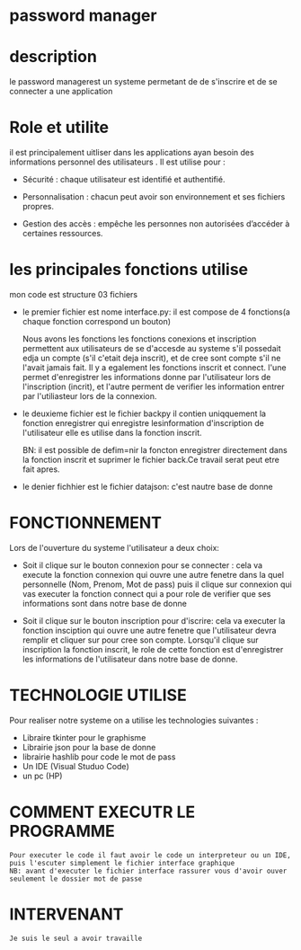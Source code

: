 # password manager

# description

le password managerest un systeme permetant de de s'inscrire et de se connecter a une application 

# Role et utilite 

il est principalement uitliser dans les applications ayan besoin des informations personnel des utilisateurs . Il est utilise pour :
- Sécurité : chaque utilisateur est identifié et authentifié.

- Personnalisation : chacun peut avoir son environnement et ses fichiers propres.

- Gestion des accès : empêche les personnes non autorisées d’accéder à certaines ressources.

# les principales fonctions utilise

mon code est structure 03 fichiers
- le premier fichier est nome interface.py: il est compose de 4 fonctions(a chaque fonction correspond un bouton)

    Nous avons les fonctions les fonctions conexions et inscription permettent aux utilisateurs de se
 d'accesde au systeme s'il possedait edja un compte (s'il c'etait deja inscrit), et de cree sont compte s'il ne l'avait jamais fait.
    Il y a egalement les fonctions inscrit et connect. l'une permet
d'enregistrer les informations donne par l'utilisateur lors de l'inscription (incrit), et l'autre perment de verifier les information entrer par l'utiliasteur lors de la connexion.

- le deuxieme fichier est le fichier backpy
    il contien uniqquement la fonction enregistrer qui enregistre lesinformation d'inscription de l'utilisateur elle es utilise dans la fonction inscrit.

    BN: il est possible de defim=nir la foncton enregistrer directement dans la fonction inscrit et suprimer le fichier back.Ce travail serat peut etre fait apres.

- le denier fichhier est le fichier datajson: c'est nautre base de donne

# FONCTIONNEMENT 

Lors de l'ouverture du systeme l'utilisateur a deux choix:
- Soit il clique sur le bouton connexion pour se connecter : cela va execute la fonction connexion qui ouvre une autre fenetre dans la quel  personnelle (Nom, Prenom, Mot de pass) puis il clique sur connexion qui vas executer la fonction connect qui a pour role de verifier que ses informations sont dans notre base de donne 

- Soit il clique sur le bouton inscription pour d'iscrire: cela va executer la fonction insciption qui ouvre une autre fenetre que l'utilisateur devra remplir et cliquer sur pour cree son compte. Lorsqu'il clique sur inscription la fonction inscrit, le role de cette fonction est d'enregistrer les informations de l'utilisateur dans notre base de donne.


# TECHNOLOGIE UTILISE 

Pour realiser notre systeme on a utilise les technologies suivantes :

- Libraire tkinter pour le graphisme
- Librairie json pour la base de donne 
- librairie hashlib pour code le mot de pass
- Un IDE (Visual Studuo Code)
- un pc (HP)

# COMMENT EXECUTR LE PROGRAMME 

    Pour executer le code il faut avoir le code un interpreteur ou un IDE, puis l'escuter simplement le fichier interface graphique
    NB: avant d'executer le fichier interface rassurer vous d'avoir ouver seulement le dossier mot de passe

# INTERVENANT

    Je suis le seul a avoir travaille 